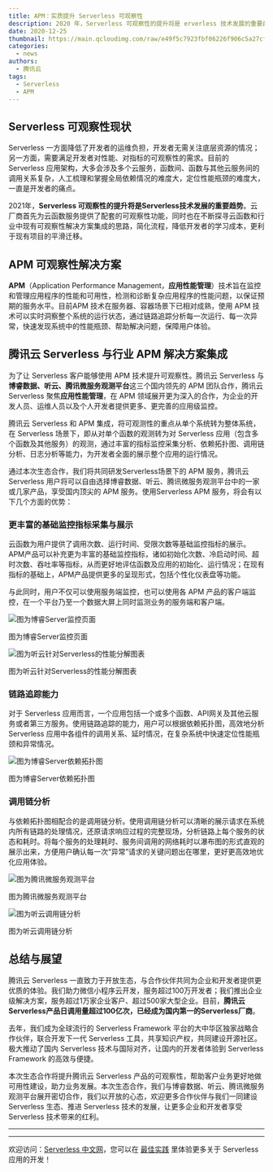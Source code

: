 ```yaml
---
title: APM：实质提升 Serverless 可观察性
description: 2020 年，Serverless 可观察性的提升将是 erverless 技术发展的重要趋势
date: 2020-12-25
thumbnail: https://main.qcloudimg.com/raw/e49f5c7923fbf06226f906c5a27cf573.jpg
categories:
  - news
authors:
  - 腾讯云
tags:
  - Serverless
  - APM
---
```


## Serverless 可观察性现状

Serverless 一方面降低了开发者的运维负担，开发者无需关注底层资源的情况；另一方面，需要满足开发者对性能、对指标的可观察性的需求。目前的 Serverless 应用架构，大多会涉及多个云服务，函数间、函数与其他云服务间的调用关系复杂，人工梳理和掌握全局依赖情况的难度大，定位性能瓶颈的难度大，一直是开发者的痛点。

2021年，**Serverless 可观察性的提升将是Serverless技术发展的重要趋势**。云厂商首先为云函数服务提供了配套的可观察性功能，同时也在不断探寻云函数和行业中现有可观察性解决方案集成的思路，简化流程，降低开发者的学习成本，更利于现有项目的平滑迁移。

## APM 可观察性解决方案

**APM**（Application Performance Management，**应用性能管理**）技术旨在监控和管理应用程序的性能和可用性，检测和诊断复杂应用程序的性能问题，以保证预期的服务水平。目前APM 技术在服务器、容器场景下已相对成熟，使用 APM 技术可以实时洞察整个系统的运行状态，通过链路追踪分析每一次运行、每一次异常，快速发现系统中的性能瓶颈、帮助解决问题，保障用户体验。



## 腾讯云 Serverless 与行业 APM 解决方案集成

为了让 Serverless 客户能够使用 APM 技术提升可观察性。腾讯云 Serverless 与**博睿数据、听云、腾讯微服务观测平台**这三个国内领先的 APM 团队合作，腾讯云 Serverless 聚焦**应用性能管理**，在 APM 领域展开更为深入的合作，为企业的开发人员、运维人员以及个人开发者提供更多、更完善的应用级监控。

腾讯云 Serverless 和 APM 集成，将可观测性的重点从单个系统转为整体系统，在 Serverless 场景下，即从对单个函数的观测转为对 Serverless 应用（包含多个函数及其他服务）的观测，通过丰富的指标监控采集分析、依赖拓扑图、调用链分析、日志分析等能力，为开发者全面的展示整个应用的运行情况。

通过本次生态合作，我们将共同研发Serverless场景下的 APM 服务，腾讯云 Serverless 用户将可以自由选择博睿数据、听云、腾讯微服务观测平台中的一家或几家产品，享受国内顶尖的 APM 服务。使用Serverless APM 服务，将会有以下几个方面的优势：


### 更丰富的基础监控指标采集与展示

云函数为用户提供了调用次数、运行时间、受限次数等基础监控指标的展示。APM产品可以补充更为丰富的基础监控指标，诸如初始化次数、冷启动时间、超时次数、吞吐率等指标，从而更好地评估函数及应用的初始化、运行情况；在现有指标的基础上，APM产品提供更多的呈现形式，包括个性化仪表盘等功能。

与此同时，用户不仅可以使用服务端监控，也可以使用各 APM 产品的客户端监控，在一个平台乃至一个数据大屏上同时监测业务的服务端和客户端。

![图为博睿Server监控页面](https://main.qcloudimg.com/raw/65186135c53e7983a6c3251a6f14ea17.png)

图为博睿Server监控页面

![图为听云针对Serverless的性能分解图表](https://main.qcloudimg.com/raw/02454f807baff980f0a43eb17bdb0729.png)

图为听云针对Serverless的性能分解图表

### 链路追踪能力

对于 Serverless 应用而言，一个应用包括一个或多个函数、API网关及其他云服务或者第三方服务。使用链路追踪的能力，用户可以根据依赖拓扑图，高效地分析 Serverless 应用中各组件的调用关系、延时情况，在复杂系统中快速定位性能瓶颈和异常情况。

![图为博睿Server依赖拓扑图](https://main.qcloudimg.com/raw/81d02b510f3a732be0d34694cee5c9f5.png)

图为博睿Server依赖拓扑图

### 调用链分析

与依赖拓扑图相配合的是调用链分析。使用调用链分析可以清晰的展示请求在系统内所有链路的处理情况，还原请求响应过程的完整现场，分析链路上每个服务的状态和耗时。将每个服务的处理耗时、服务间调用的网络耗时以瀑布图的形式直观的展示出来，方便用户确认每一次“异常”请求的关键问题出在哪里，更好更高效地优化应用体验。

![图为腾讯微服务观测平台](https://main.qcloudimg.com/raw/f9fa88a0bcf43e98fb51944cdbc16dc8.png)

图为腾讯微服务观测平台

![图为听云调用链分析](https://main.qcloudimg.com/raw/c461aed19123317bcf589e608e8abfdc.png)

图为听云调用链分析


## 总结与展望

腾讯云 Serverless 一直致力于开放生态，与合作伙伴共同为企业和开发者提供更优质的体验。我们助力微信小程序云开发，服务超过100万开发者；我们推出企业级解决方案，服务超过1万家企业客户、超过500家大型企业。目前，**腾讯云Serverless产品日调用量超过100亿次，已经成为国内第一的Serverless厂商**。

去年，我们成为全球流行的 Serverless Framework 平台的大中华区独家战略合作伙伴，联合开发下一代 Serverless 工具，共享知识产权，共同建设开源社区。极大推动了国内 Serverless 技术与国际对齐，让国内的开发者体验到 Serverless Framework 的高效与便捷。

本次生态合作将提升腾讯云 Serverless 产品的可观察性，帮助客户业务更好地做可用性建设，助力业务发展。本次生态合作，我们与博睿数据、听云、腾讯微服务观测平台展开密切合作，我们以开放的心态，欢迎更多合作伙伴与我们一同建设 Serverless 生态、推进 Serverless 技术的发展，让更多企业和开发者享受 Serverless 技术带来的红利。

---
<div id='scf-deploy-iframe-or-md'></div>

---

欢迎访问：[Serverless 中文网](https://serverlesscloud.cn/)，您可以在 [最佳实践](https://serverlesscloud.cn/best-practice) 里体验更多关于 Serverless 应用的开发！
